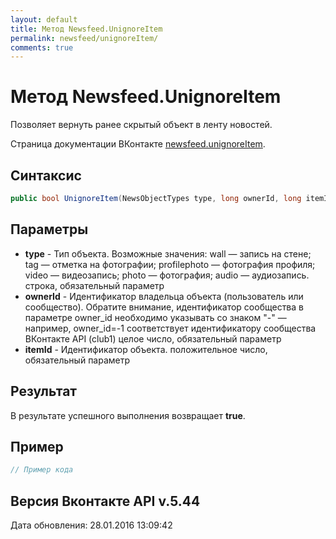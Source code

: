 ```yaml
---
layout: default
title: Метод Newsfeed.UnignoreItem
permalink: newsfeed/unignoreItem/
comments: true
---
```

# Метод Newsfeed.UnignoreItem
Позволяет вернуть ранее скрытый объект в ленту новостей.

Страница документации ВКонтакте [newsfeed.unignoreItem](https://vk.com/dev/newsfeed.unignoreItem).
## Синтаксис
``` csharp
public bool UnignoreItem(NewsObjectTypes type, long ownerId, long itemId)
```

## Параметры
+ **type** - Тип объекта. Возможные значения: 
wall — запись на стене; 
tag — отметка на фотографии; 
profilephoto — фотография профиля; 
video — видеозапись; 
photo — фотография; 
audio — аудиозапись. 
строка, обязательный параметр
+ **ownerId** - Идентификатор владельца объекта (пользователь или сообщество). Обратите внимание, идентификатор сообщества в параметре owner_id необходимо указывать со знаком "-" — например, owner_id=-1 соответствует идентификатору сообщества ВКонтакте API (club1)  целое число, обязательный параметр
+ **itemId** - Идентификатор объекта. положительное число, обязательный параметр

## Результат
В результате успешного выполнения возвращает **true**.

## Пример
``` csharp
// Пример кода
```

## Версия Вконтакте API v.5.44
Дата обновления: 28.01.2016 13:09:42
